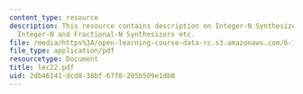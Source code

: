```yaml
---
content_type: resource
description: This resource contains description on Integer-N Synthesizers, Noise in
  Integer-N and Fractional-N Synthesizers etc.
file: /media/https%3A/open-learning-course-data-rc.s3.amazonaws.com/6-776-high-speed-communication-circuits-spring-2005/2db46141dcd838bf67f8205b509e1db0_lec22.pdf
file_type: application/pdf
resourcetype: Document
title: lec22.pdf
uid: 2db46141-dcd8-38bf-67f8-205b509e1db0
---
```

